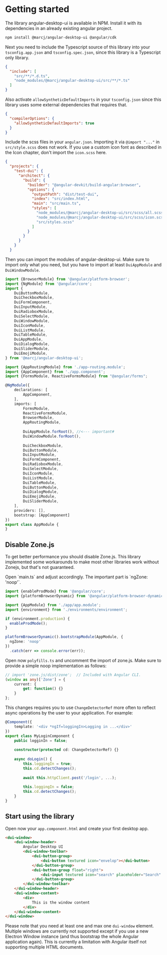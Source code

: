
<h1>Getting started</h1>


<p>
    The library angular-desktop-ui is available in NPM. Install it with its dependencies in an already existing angular project.
</p>

```bash
npm install @marcj/angular-desktop-ui @angular/cdk
```
<p>
    Next you need to include the Typescript source of this library into your <code>tsconfig.app.json</code> and <code>tsconfig.spec.json</code>,
     since this library is a Typescript only library.
</p>

```json
{
  "include": [
    "src/**/*.d.ts",
    "node_modules/@marcj/angular-desktop-ui/src/**/*.ts"
  ]
}
```

Also activate <code>allowSyntheticDefaultImports</code> in your <code>tsconfig.json</code> since this library uses some external dependencies that requires that.

```json
{
  "compilerOptions": {
    "allowSyntheticDefaultImports": true
  }
}
```

<p>
    Include the scss files in your <code>angular.json</code>.
    Importing it via <code>@import "..."</code> in <code>src/style.scss</code> does not work.
    If you use a custom icon font as described in the Icon chapter, don't import the <code>icon.scss</code> here.
</p>

```json
{
  "projects": {
    "test-dui": {
      "architect": {
        "build": {
          "builder": "@angular-devkit/build-angular:browser",
          "options": {
            "outputPath": "dist/test-dui",
            "index": "src/index.html",
            "main": "src/main.ts",
            "styles": [
              "node_modules/@marcj/angular-desktop-ui/src/scss/all.scss",
              "node_modules/@marcj/angular-desktop-ui/src/scss/icon.scss",
              "src/styles.scss"
            ]
          }
        }
      }
    }
  }
```

<p>
    Then you can import the modules of angular-desktop-ui. Make sure to import only what you need, but you have to import at least 
    <code>DuiAppModule</code> and <code>DuiWindowModule</code>.
</p>


```typescript
import {BrowserModule} from '@angular/platform-browser';
import {NgModule} from '@angular/core';
import {
    DuiButtonModule,
    DuiCheckboxModule,
    DuiFormComponent,
    DuiInputModule,
    DuiRadioboxModule,
    DuiSelectModule,
    DuiWindowModule,
    DuiIconModule,
    DuiListModule,
    DuiTableModule,
    DuiAppModule,
    DuiDialogModule,
    DuiSliderModule,
    DuiEmojiModule,
} from '@marcj/angular-desktop-ui';

import {AppRoutingModule} from './app-routing.module';
import {AppComponent} from './app.component';
import {FormsModule, ReactiveFormsModule} from "@angular/forms";

@NgModule({
    declarations: [
        AppComponent,
    ],
    imports: [
        FormsModule,
        ReactiveFormsModule,
        BrowserModule,
        AppRoutingModule,
        
        DuiAppModule.forRoot(), //<--- important#
        DuiWindowModule.forRoot(),
        
        DuiCheckboxModule,
        DuiButtonModule,
        DuiInputModule,
        DuiFormComponent,
        DuiRadioboxModule,
        DuiSelectModule,
        DuiIconModule,
        DuiListModule,
        DuiTableModule,
        DuiButtonModule,
        DuiDialogModule,
        DuiEmojiModule,
        DuiSliderModule,
    ],
    providers: [],
    bootstrap: [AppComponent]
})
export class AppModule {
}

```

<h2>Disable Zone.js</h2>

<p>
    To get better performance you should disable Zone.js. 
    This library implemented some workarounds to make most other libraries work without Zonejs, but that's not guaranteed.
</p>

<p>
    Open `main.ts` and adjust accordingly. The important part is `ngZone: 'noop'`.
</p>

```typescript
import {enableProdMode} from '@angular/core';
import {platformBrowserDynamic} from '@angular/platform-browser-dynamic';

import {AppModule} from './app/app.module';
import {environment} from './environments/environment';

if (environment.production) {
  enableProdMode();
}

platformBrowserDynamic().bootstrapModule(AppModule, {
  ngZone: 'noop'
})
  .catch(err => console.error(err));

```

Open now `polyfills.ts` and uncomment the import of zone.js. Make sure to provide a simple noop implementation as follows:

```typescript
// import 'zone.js/dist/zone';  // Included with Angular CLI.
(window as any)['Zone'] = {
    current: {
        get: function() {}
    }
};
```

This changes requires you to use `ChangeDetectorRef` more often to reflect async operations by the user to your application. For example:

```typescript
@Component({
    template: '<div *ngIf=loggingIn>Logging in ...</div>'
})
export class MyLoginComponent {
    public logginIn = false;
    
    constructor(protected cd: ChangeDetectorRef) {}
    
    async doLogin() {
        this.loggingIn = true;
        this.cd.detectChanges();
    
        await this.httpClient.post('/login', ...);
        
        this.loggingIn = false;
        this.cd.detectChanges();
    }
}
```

<h2>Start using the library</h2>

<p>
    Open now your <code>app.component.html</code> and create your first desktop app.
</p>

```html
<dui-window>
    <dui-window-header>
        Angular Desktop UI
        <dui-window-toolbar>
            <dui-button-group>
                <dui-button textured icon="envelop"></dui-button>
            </dui-button-group>
            <dui-button-group float="right">
                <dui-input textured icon="search" placeholder="Search" round clearer></dui-input>
            </dui-button-group>
        </dui-window-toolbar>
    </dui-window-header>
    <dui-window-content>
        <div>
            This is the window content
        </div>
    </dui-window-content>
</dui-window>
```

Please note that you need at least one and max one <code>dui-window</code> element. 
Multiple windows are currently not supported except if you use a new Electron Window instance (and thus bootstrap the whole Angular application again). 
This is currently a limitation with Angular itself not supporting multiple HTML documents. 
